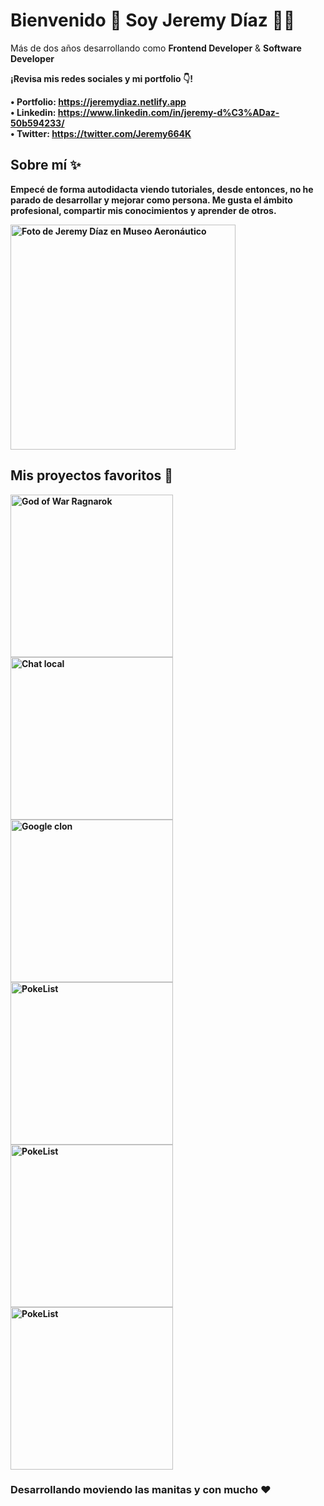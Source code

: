 <h1>Bienvenido 👋 Soy Jeremy Díaz 👨‍💻</h1>
<p>Más de dos años desarrollando como <strong>Frontend Developer</strong> & <strong>Software Developer</strong.</p>
<p>¡Revisa mis redes sociales y mi portfolio 👇!</p>

• Portfolio: https://jeremydiaz.netlify.app <br>
• Linkedin: https://www.linkedin.com/in/jeremy-d%C3%ADaz-50b594233/ <br> 
• Twitter: https://twitter.com/Jeremy664K

<h2>Sobre mí ✨</h2>

<p>Empecé de forma autodidacta viendo tutoriales, desde entonces, no he parado de desarrollar y mejorar como persona. Me gusta el ámbito profesional, compartir mis conocimientos y aprender de otros.</p>

<img src="https://jeremydiaz.netlify.app/images/me.webp" alt="Foto de Jeremy Díaz en Museo Aeronáutico" width="360px">

<h2>Mis proyectos favoritos 🚀</h2>

<a href="https://god-of-war-ragnarok-clone.netlify.app/" title="Visita el proyecto" target="_blank" rel="noreferrer noopener">
  <img src="https://jeremydiaz.netlify.app/images/projects/godofwar.webp" alt="God of War Ragnarok" width="260px">
</a>

<a href="https://chatlocal.netlify.app/" title="Visita el proyecto" target="_blank" rel="noreferrer noopener">
  <img src="https://jeremydiaz.netlify.app/images/projects/chatlocal.webp" alt="Chat local" width="260px">
</a>

<a href="https://clongoogle.netlify.app/" title="Visita el proyecto" target="_blank" rel="noreferrer noopener">
  <img src="https://jeremydiaz.netlify.app/images/projects/clongoogle.webp" alt="Google clon" width="260px">
</a>

<a href="https://pokelists.netlify.app/" title="Visita el proyecto" target="_blank" rel="noreferrer noopener">
  <img src="https://jeremydiaz.netlify.app/images/projects/pokelist.webp" alt="PokeList" width="260px">
</a>

<a href="https://holaspreen.netlify.app/" title="Visita el proyecto" target="_blank" rel="noreferrer noopener">
  <img src="https://jeremydiaz.netlify.app/images/projects/holaspreen.webp" alt="PokeList" width="260px">
</a>

<a href="https://wordme.netlify.app/" title="Visita el proyecto" target="_blank" rel="noreferrer noopener">
  <img src="https://jeremydiaz.netlify.app/images/projects/wordme.webp" alt="PokeList" width="260px">
</a>
  
<h3>Desarrollando moviendo las manitas y con mucho ♥️</h3>
